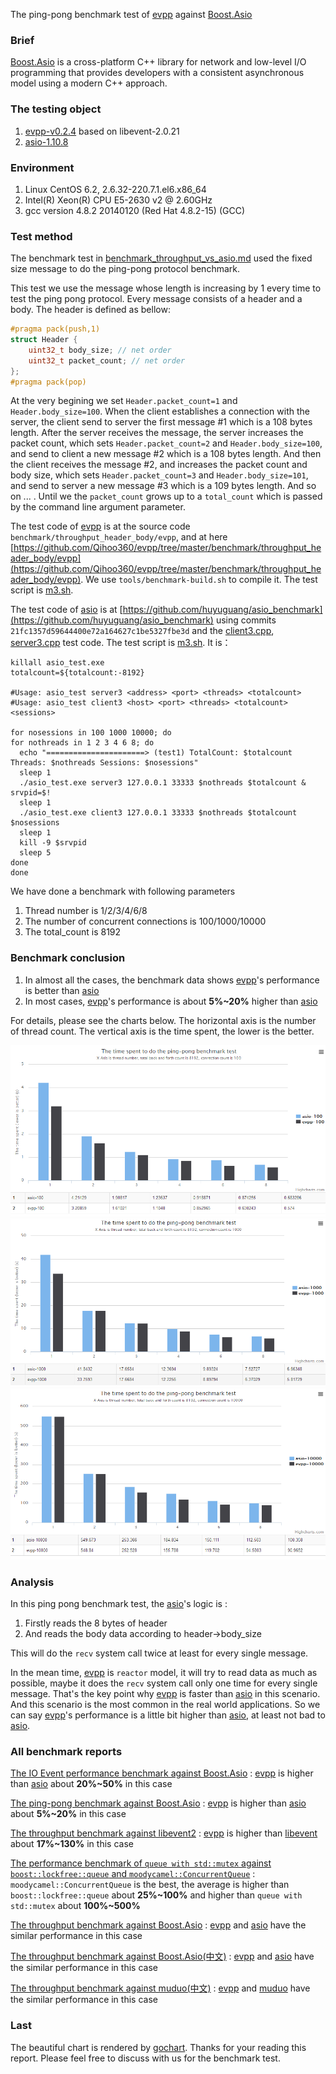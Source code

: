 The ping-pong benchmark test of [evpp] against [Boost.Asio]

### Brief

[Boost.Asio] is a cross-platform C++ library for network and low-level I/O programming that provides developers with a consistent asynchronous model using a modern C++ approach.

### The testing object

1. [evpp-v0.2.4](https://github.com/Qihoo360/evpp/archive/v0.2.4.zip) based on libevent-2.0.21
2. [asio-1.10.8](http://www.boost.org/)

### Environment

1. Linux CentOS 6.2, 2.6.32-220.7.1.el6.x86_64
2. Intel(R) Xeon(R) CPU E5-2630 v2 @ 2.60GHz
3. gcc version 4.8.2 20140120 (Red Hat 4.8.2-15) (GCC) 


### Test method

The benchmark test in [benchmark_throughput_vs_asio.md](benchmark_throughput_vs_asio.md) used the fixed size message to do the ping-pong protocol benchmark.

This test we use the message whose length is increasing by 1 every time to test the ping pong protocol. Every message consists of a header and a body. The header is defined as bellow:

```C++
#pragma pack(push,1)
struct Header {
    uint32_t body_size; // net order
    uint32_t packet_count; // net order
};
#pragma pack(pop)
```

At the very begining we set `Header.packet_count=1` and `Header.body_size=100`. When the client establishes a connection with the server, the client send to server the first message #1 which is a 108 bytes length. After the server receives the message, the server increases the packet count, which sets `Header.packet_count=2` and `Header.body_size=100`, and send to client a new message #2 which is a 108 bytes length. And then the client receives the message #2, and increases the packet count and body size, which sets `Header.packet_count=3` and `Header.body_size=101`, and send to server a new message #3 which is a 109 bytes length. And so on ... . Until we the `packet_count` grows up to a `total_count` which is passed by the command line argument parameter.

The test code of [evpp] is at the source code `benchmark/throughput_header_body/evpp`, and at here [https://github.com/Qihoo360/evpp/tree/master/benchmark/throughput_header_body/evpp](https://github.com/Qihoo360/evpp/tree/master/benchmark/throughput_header_body/evpp). We use `tools/benchmark-build.sh` to compile it. The test script is [m3.sh](https://github.com/Qihoo360/evpp/blob/master/benchmark/throughput_header_body/evpp/m3.sh). 

The test code of [asio] is at [https://github.com/huyuguang/asio_benchmark](https://github.com/huyuguang/asio_benchmark) using commits `21fc1357d59644400e72a164627c1be5327fbe3d` and the [client3.cpp](https://github.com/huyuguang/asio_benchmark/blob/master/client3.cpp), [server3.cpp](https://github.com/huyuguang/asio_benchmark/blob/master/server3.cpp) test code. The test script is [m3.sh](https://github.com/Qihoo360/evpp/blob/master/benchmark/throughput_header_body/asio/m3.sh). It is：

```shell
killall asio_test.exe
totalcount=${totalcount:-8192}

#Usage: asio_test server3 <address> <port> <threads> <totalcount>
#Usage: asio_test client3 <host> <port> <threads> <totalcount> <sessions>

for nosessions in 100 1000 10000; do
for nothreads in 1 2 3 4 6 8; do
  echo "======================> (test1) TotalCount: $totalcount Threads: $nothreads Sessions: $nosessions"
  sleep 1
  ./asio_test.exe server3 127.0.0.1 33333 $nothreads $totalcount & srvpid=$!
  sleep 1
  ./asio_test.exe client3 127.0.0.1 33333 $nothreads $totalcount  $nosessions 
  sleep 1
  kill -9 $srvpid
  sleep 5
done
done
```

We have done a benchmark with following parameters 

1. Thread number is 1/2/3/4/6/8
2. The number of concurrent connections is 100/1000/10000
3. The total_count is 8192

### Benchmark conclusion

1. In almost all the cases, the benchmark data shows [evpp]'s performance is better than [asio]
2. In most cases, [evpp]'s performance is about **5%~20%** higher than [asio]

For details, please see the charts below. The horizontal axis is the number of thread count. The vertical axis is the time spent, the lower is the better.

![](https://raw.githubusercontent.com/zieckey/resources/master/evpp/benchmark/throughput_header_body/asio-vs-evpp-100connections.png)
![](https://raw.githubusercontent.com/zieckey/resources/master/evpp/benchmark/throughput_header_body/asio-vs-evpp-1000connections.png)
![](https://raw.githubusercontent.com/zieckey/resources/master/evpp/benchmark/throughput_header_body/asio-vs-evpp-10000connections.png)


### Analysis

In this ping pong benchmark test, the [asio]'s logic is :

1. Firstly reads the 8 bytes of header
2. And reads the body data according to header->body_size

This will do the `recv` system call twice at least for every single message.

In the mean time, [evpp] is `reactor` model, it will try to read data as much as possible, maybe it does the `recv` system call only one time for every single message. That's the key point why [evpp] is faster than [asio] in this scenario. And this scenario is the most common in the real world applications. So we can say [evpp]'s performance is a little bit higher than [asio], at least not bad to [asio].

### All benchmark reports

[The IO Event performance benchmark against Boost.Asio](benchmark_ioevent_performance_vs_asio.md) : [evpp] is higher than [asio] about **20%~50%** in this case

[The ping-pong benchmark against Boost.Asio](benchmark_ping_pong_spend_time_vs_asio.md) : [evpp] is higher than [asio] about **5%~20%** in this case

[The throughput benchmark against libevent2](benchmark_throughput_vs_libevent.md) : [evpp] is higher than [libevent] about **17%~130%** in this case 

[The performance benchmark of `queue with std::mutex` against `boost::lockfree::queue` and `moodycamel::ConcurrentQueue`](benchmark_lockfree_vs_mutex.md) : `moodycamel::ConcurrentQueue` is the best, the average is higher than `boost::lockfree::queue` about **25%~100%** and higher than `queue with std::mutex` about **100%~500%**

[The throughput benchmark against Boost.Asio](benchmark_throughput_vs_asio.md) : [evpp] and [asio] have the similar performance in this case

[The throughput benchmark against Boost.Asio(中文)](benchmark_throughput_vs_asio_cn.md) : [evpp] and [asio] have the similar performance in this case

[The throughput benchmark against muduo(中文)](benchmark_throughput_vs_muduo_cn.md) : [evpp] and [muduo] have the similar performance in this case


### Last

The beautiful chart is rendered by [gochart]. Thanks for your reading this report. Please feel free to discuss with us for the benchmark test.

[Boost.Asio]:http://www.boost.org/
[boost.asio]:http://www.boost.org/
[asio]:http://www.boost.org/
[boost]:http://www.boost.org/
[evpp]:https://github.com/Qihoo360/evpp
[muduo]:https://github.com/chenshuo/muduo
[libevent2]:https://github.com/libevent/libevent
[libevent]:https://github.com/libevent/libevent
[Golang]:https://golang.org
[Buffer]:https://github.com/Qihoo360/evpp/blob/master/evpp/buffer.h
[recipes]:https://github.com/chenshuo/recipes
[gochart]:https://github.com/zieckey/gochart/